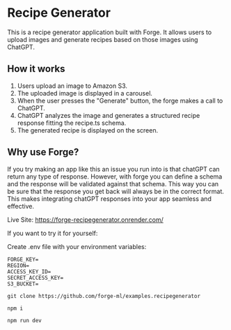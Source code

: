 # Recipe Generator

This is a recipe generator application built with Forge. It allows users to upload images and generate recipes based on those images using ChatGPT.

## How it works

1. Users upload an image to Amazon S3.
2. The uploaded image is displayed in a carousel.
3. When the user presses the "Generate" button, the forge makes a call to ChatGPT.
4. ChatGPT analyzes the image and generates a structured recipe response fitting the recipe.ts schema.
5. The generated recipe is displayed on the screen.

## Why use Forge?

If you try making an app like this an issue you run into is that chatGPT can return any type of response. However, with forge you can define a schema and the response will be validated against that schema. This way you can be sure that the response you get back will always be in the correct format. This makes integrating chatGPT responses into your app seamless and effective.

Live Site: https://forge-recipegenerator.onrender.com/

If you want to try it for yourself:

Create .env file with your environment variables:

```
FORGE_KEY=
REGION=
ACCESS_KEY_ID=
SECRET_ACCESS_KEY=
S3_BUCKET=
```

`git clone https://github.com/forge-ml/examples.recipegenerator`

`npm i`

`npm run dev`
